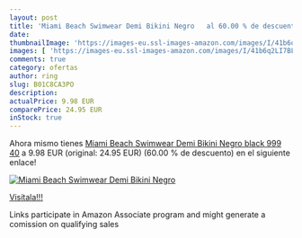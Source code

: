 ```yaml
---
layout: post
title: 'Miami Beach Swimwear Demi Bikini Negro   al 60.00 % de descuento'
date: 
thumbnailImage: 'https://images-eu.ssl-images-amazon.com/images/I/41b6q2LI7BL._SL200_.jpg'
images: [ 'https://images-eu.ssl-images-amazon.com/images/I/41b6q2LI7BL._SL200_.jpg' ]
comments: true
category: ofertas
author: ring
slug: B01C8CA3PO
description:
actualPrice: 9.98 EUR
comparePrice: 24.95 EUR
inStock: true
---
```


Ahora mismo tienes [Miami Beach Swimwear Demi Bikini Negro  black 999  40](https://www.amazon.es/dp/B01C8CA3PO/?tag=tolees-21) a 9.98 EUR (original: 24.95 EUR) (60.00 %  de descuento) en el siguiente enlace!

[![Miami Beach Swimwear Demi Bikini Negro  ](https://images-eu.ssl-images-amazon.com/images/I/41b6q2LI7BL._SL200_.jpg)](https://www.amazon.es/dp/B01C8CA3PO/?tag=tolees-21)

[Visítala!!!](https://www.amazon.es/dp/B01C8CA3PO/?tag=tolees-21)

Links participate in Amazon Associate program and might generate a comission on qualifying sales
